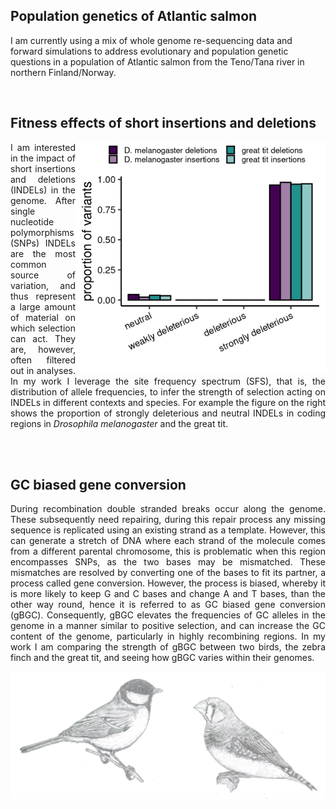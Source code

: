 ## Population genetics of Atlantic salmon

I am currently using a mix of whole genome re-sequencing data and forward simulations to address evolutionary and 
population genetic questions in a population of Atlantic salmon from the Teno/Tana river in northern Finland/Norway.

<br/>

## Fitness effects of short insertions and deletions

<img align="right" src="dfe_plot.png" width=400 height="367">

<div style="text-align: justify"> 
I am interested in the impact of short insertions and deletions (INDELs) in the genome. 
After single nucleotide polymorphisms (SNPs) INDELs are the most common source of variation, and thus represent a 
large amount of material on which selection can act. They are, however, often filtered out in analyses. 
In my work I leverage the site frequency spectrum (SFS), that is, the distribution of allele frequencies, to infer the 
strength of selection acting on INDELs in different contexts and species. For example 
the figure on the right shows the proportion of strongly deleterious and neutral INDELs in coding regions in 
<i>Drosophila melanogaster</i> and the great tit.
</div>

<br/><br/>

## GC biased gene conversion

<div style="text-align: justify"> 
During recombination double stranded breaks occur along the genome. These subsequently need repairing, during this repair
process any missing sequence is replicated using an existing strand as a template. However, this can generate a stretch
of DNA where each strand of the molecule comes from a different parental chromosome, this is problematic when this 
region encompasses SNPs, as the two bases may be mismatched. These mismatches are resolved by converting one of the bases
to fit its partner, a process called gene conversion. However, the process is biased, whereby it is more likely to keep
G and C bases and change A and T bases, than the other way round, hence it is referred to as GC biased gene conversion 
(gBGC). Consequently, gBGC elevates the frequencies of GC alleles in the genome in a manner similar to positive selection,
and can increase the GC content of the genome, particularly in highly recombining regions. In my work I am comparing 
the strength of gBGC between two birds, the zebra finch and the great tit, and seeing how gBGC varies within their genomes.
</div>

![](gt_zf_sketch.png)